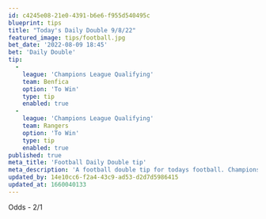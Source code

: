 ```yaml
---
id: c4245e08-21e0-4391-b6e6-f955d540495c
blueprint: tips
title: "Today's Daily Double 9/8/22"
featured_image: tips/football.jpg
bet_date: '2022-08-09 18:45'
bet: 'Daily Double'
tip:
  -
    league: 'Champions League Qualifying'
    team: Benfica
    option: 'To Win'
    type: tip
    enabled: true
  -
    league: 'Champions League Qualifying'
    team: Rangers
    option: 'To Win'
    type: tip
    enabled: true
published: true
meta_title: 'Football Daily Double tip'
meta_description: 'A football double tip for todays football. Champions League Qualifying football tips.'
updated_by: 14e10cc6-f2a4-43c9-ad53-d2d7d5986415
updated_at: 1660040133
---
```

Odds - 2/1